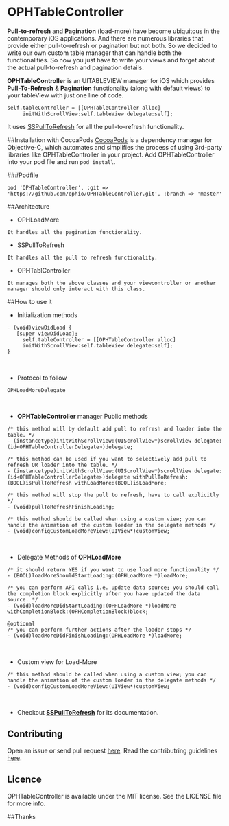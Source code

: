 # OPHTableController
 
**Pull-to-refresh** and **Pagination** (load-more) have become ubiquitous in the contemporary iOS applications. And there are numerous libraries that provide either pull-to-refresh or pagination but not both. So we decided to write our own custom table manager that can handle both the functionalities. So now you just have to write your views and forget about the actual pull-to-refresh and pagination details.
<br/>

**OPHTableController** is an UITABLEVIEW manager for iOS which provides **Pull-To-Refresh** & **Pagination** functionality (along with default views) to your tableView with just one line of code.
```
self.tableController = [[OPHTableController alloc] 
     initWithScrollView:self.tableView delegate:self];
```
It uses [SSPullToRefresh](https://github.com/soffes/sspulltorefresh) for all the pull-to-refresh functionality.


##Installation with CocoaPods
[CocoaPods](http://cocoapods.org/) is a dependency manager for Objective-C, which automates and simplifies the process of using 3rd-party libraries like OPHTableController in your project. Add OPHTableController into your pod file and run ```pod install```. 

###Podfile
```
pod 'OPHTableController', :git => 'https://github.com/ophio/OPHTableController.git', :branch => 'master'
```

##Architecture
 - OPHLoadMore
```
It handles all the pagination functionality.
```
 - SSPullToRefresh
```
It handles all the pull to refresh functionality.
```
 - OPHTablController
```
It manages both the above classes and your viewcontroller or another manager should only interact with this class.
```


##How to use it
- Initialization methods

```
- (void)viewDidLoad {
   [super viewDidLoad];
     self.tableController = [[OPHTableController alloc] 
     initWithScrollView:self.tableView delegate:self];
}
```
<br/>

- Protocol to follow

```
OPHLoadMoreDelegate
```
<br/>

- **OPHTableController** manager Public methods

```
/* this method will by default add pull to refresh and loader into the table. */
- (instancetype)initWithScrollView:(UIScrollView*)scrollView delegate:(id<OPHTableControllerDelegate>)delegate;

/* this method can be used if you want to selectively add pull to refresh OR loader into the table. */
- (instancetype)initWithScrollView:(UIScrollView*)scrollView delegate:(id<OPHTableControllerDelegate>)delegate withPullToRefresh:(BOOL)isPullToRefresh withLoadMore:(BOOL)isLoadMore;

/* this method will stop the pull to refresh, have to call explicitly */
- (void)pullToRefreshFinishLoading;

/* this method should be called when using a custom view; you can handle the animation of the custom loader in the delegate methods */
- (void)configCustomLoadMoreView:(UIView*)customView;

```
<br/>

- Delegate Methods of **OPHLoadMore**

```
/* it should return YES if you want to use load more functionality */
- (BOOL)loadMoreShouldStartLoading:(OPHLoadMore *)loadMore;

/* you can perform API calls i.e. update data source; you should call the completion block explicitly after you have updated the data source. */
- (void)loadMoreDidStartLoading:(OPHLoadMore *)loadMore withCompletionBlock:(OPHCompletionBlock)block;

@optional
/* you can perform further actions after the loader stops */
- (void)loadMoreDidFinishLoading:(OPHLoadMore *)loadMore;
```
<br/>

- Custom view for Load-More

```
/* this method should be called when using a custom view; you can handle the animation of the custom loader in the delegate methods */
- (void)configCustomLoadMoreView:(UIView*)customView;
```
<br/>

- Checkout [**SSPullToRefresh**](https://github.com/soffes/sspulltorefresh) for its documentation.

## Contributing

Open an issue or send pull request [here](https://github.com/ophio/OPHTableController/issues/new). Read the contributring guidelines [here](https://github.com/ophio/OPHTableController/blob/master/CONTRIBUTING.md).


## Licence

OPHTableController is available under the MIT license. See the LICENSE file for more info.

##Thanks